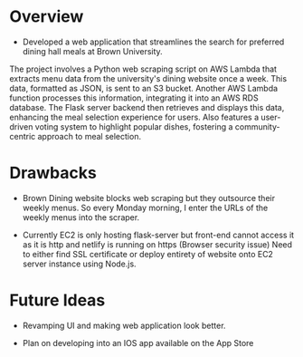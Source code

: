 # Overview
- Developed a web application that streamlines the search for preferred dining hall meals at Brown University.

The project involves a Python web scraping script on AWS Lambda that extracts menu data from the university's dining website once a week. This data, formatted as JSON, is sent to an S3 bucket. Another AWS Lambda function processes this information, integrating it into an AWS RDS database. The Flask server backend then retrieves and displays this data, enhancing the meal selection experience for users. Also features a user-driven voting system to highlight popular dishes, fostering a community-centric approach to meal selection.

# Drawbacks

- Brown Dining website blocks web scraping but they outsource their weekly menus. So every Monday morning, I enter the URLs of the weekly menus into the scraper.

- Currently EC2 is only hosting flask-server but front-end cannot access it as it is http and netlify is running on https (Browser security issue) Need to either find SSL certificate or deploy entirety of website
onto EC2 server instance using Node.js.

# Future Ideas

- Revamping UI and making web application look better.
  
- Plan on developing into an IOS app available on the App Store
